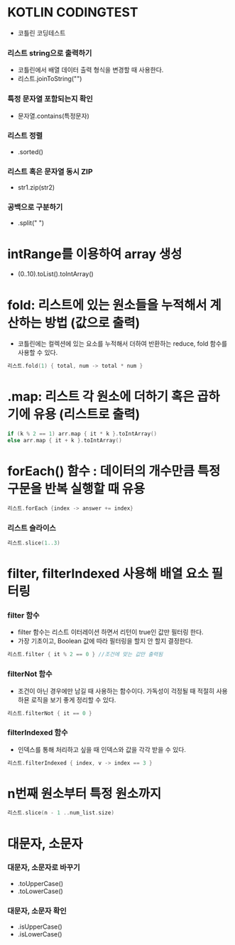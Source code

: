 # KOTLIN CODINGTEST
- 코틀린 코딩테스트

### 리스트 string으로 출력하기
- 코틀린에서 배열 데이터 출력 형식을 변경할 때 사용한다.
- 리스트.joinToString("") 

### 특정 문자열 포함되는지 확인
- 문자열.contains(특정문자)

### 리스트 정렬
- .sorted()

### 리스트 혹은 문자열 동시 ZIP
- str1.zip(str2)

### 공백으로 구분하기 
- .split(" ")

# intRange를 이용하여 array 생성
- (0..10).toList().toIntArray()

# fold: 리스트에 있는 원소들을 누적해서 계산하는 방법 (값으로 출력)
- 코틀린에는 컬렉션에 있는 요소를 누적해서 더하여 반환하는 reduce, fold 함수를 사용할 수 있다.
~~~kotlin
리스트.fold(1) { total, num -> total * num }
~~~

# .map: 리스트 각 원소에 더하기 혹은 곱하기에 유용 (리스트로 출력)
~~~kotlin
if (k % 2 == 1) arr.map { it * k }.toIntArray()
else arr.map { it + k }.toIntArray()
~~~

# forEach() 함수 : 데이터의 개수만큼 특정 구문을 반복 실행할 때 유용
~~~kotlin
리스트.forEach {index -> answer += index}
~~~

### 리스트 슬라이스
~~~kotlin
리스트.slice(1..3)
~~~

# filter, filterIndexed 사용해 배열 요소 필터링
### filter 함수
- filter 함수는 리스트 이터레이션 하면서 리턴이 true인 값만 필터링 한다.
- 가장 기초이고, Boolean 값에 따라 필터링을 할지 안 할지 결정한다.
~~~kotlin
리스트.filter { it % 2 == 0 } //조건에 맞는 값만 출력됨
~~~

### filterNot 함수
- 조건이 아닌 경우에만 남길 때 사용하는 함수이다. 가독성이 걱정될 때 적절히 사용하묜 로직을 보기 좋게 정리할 수 있다.
~~~kotlin
리스트.filterNot { it == 0 } 
~~~

### filterIndexed 함수
- 인덱스를 통해 처리하고 싶을 때 인덱스와 값을 각각 받을 수 있다.
~~~kotlin
리스트.filterIndexed { index, v -> index == 3 }
~~~


# n번째 원소부터 특정 원소까지
~~~kotlin
리스트.slice(n - 1 ..num_list.size)
~~~

# 대문자, 소문자
### 대문자, 소문자로 바꾸기
- .toUpperCase()
- .toLowerCase()
### 대문자, 소문자 확인
- .isUpperCase()
- .isLowerCase()

